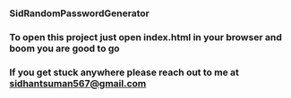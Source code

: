 ### SidRandomPasswordGenerator ###
### To open this project just open index.html in your browser and boom you are good to go ###
### If you get stuck anywhere please reach out to me at sidhantsuman567@gmail.com ###
